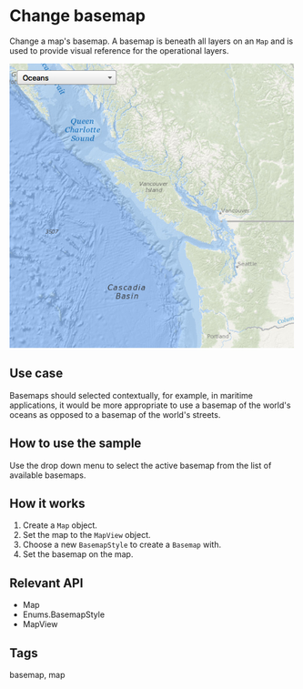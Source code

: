# Change basemap

Change a map's basemap. A basemap is beneath all layers on an `Map` and is used to provide visual reference for the operational layers.

![](screenshot.png)

## Use case

Basemaps should selected contextually, for example, in maritime applications, it would be more appropriate to use a basemap of the world's oceans as opposed to a basemap of the world's streets.

## How to use the sample

Use the drop down menu to select the active basemap from the list of available basemaps.

## How it works

1. Create a `Map` object.
2. Set the map to the `MapView` object.
3. Choose a new `BasemapStyle` to create a `Basemap` with.
4. Set the basemap on the map.

## Relevant API

* Map
* Enums.BasemapStyle
* MapView

## Tags

basemap, map
